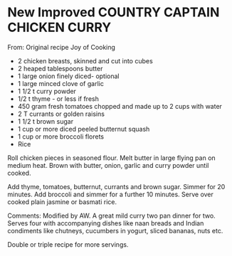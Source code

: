 # New Improved COUNTRY CAPTAIN CHICKEN CURRY
From: Original recipe Joy of Cooking

* 2 chicken breasts, skinned and cut into cubes
* 2 heaped tablespoons butter
* 1 large onion finely diced- optional
* 1 large minced clove of garlic 
* 1 1/2 t curry powder
* 1/2 t thyme - or less if fresh
* 450 gram fresh tomatoes chopped and made up to 2 cups with water
* 2 T currants or golden raisins
* 1 1/2 t brown sugar
* 1 cup or more diced peeled butternut squash
* 1 cup or more broccoli florets
* Rice

 Roll chicken pieces in seasoned flour.  Melt butter in large flying pan on medium heat. Brown with butter, onion, garlic and curry powder until cooked.

Add thyme, tomatoes, butternut, currants and brown sugar. Simmer for 20 minutes.  Add broccoli and simmer for a further 10 minutes. Serve over cooked plain jasmine or basmati rice.

Comments: Modified by AW. 
A great mild curry two pan dinner for two. Serves four with accompanying dishes like naan breads and Indian condiments like chutneys, cucumbers in yogurt, sliced bananas, nuts  etc.

Double or triple recipe for more servings.

